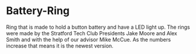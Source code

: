 # Battery-Ring
Ring that is made to hold a button battery and have a LED light up.
The rings were made by the Stratford Tech Club Presidents Jake Moore and Alex Smith and with the help of our advisor Mike McCue. 
As the numbers increase that means it is the newest version.
